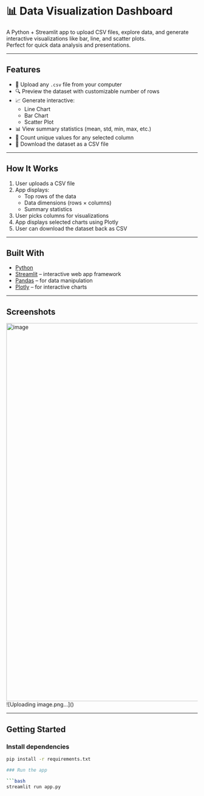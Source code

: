 # 📊 Data Visualization Dashboard

A Python + Streamlit app to upload CSV files, explore data, and generate interactive visualizations like bar, line, and scatter plots.  
Perfect for quick data analysis and presentations.

---

## Features

- 📂 Upload any `.csv` file from your computer  
- 🔍 Preview the dataset with customizable number of rows  
- 📈 Generate interactive:
  - Line Chart  
  - Bar Chart  
  - Scatter Plot  
- 📊 View summary statistics (mean, std, min, max, etc.)  
- 🧮 Count unique values for any selected column  
- 💾 Download the dataset as a CSV file

---

## How It Works

1. User uploads a CSV file  
2. App displays:
   - Top rows of the data
   - Data dimensions (rows × columns)
   - Summary statistics  
3. User picks columns for visualizations  
4. App displays selected charts using Plotly  
5. User can download the dataset back as CSV

---

## Built With

- [Python](https://www.python.org/)  
- [Streamlit](https://streamlit.io/) – interactive web app framework  
- [Pandas](https://pandas.pydata.org/) – for data manipulation  
- [Plotly](https://plotly.com/python/) – for interactive charts  

---

## Screenshots

<img width="1812" height="997" alt="image" src="https://github.com/user-attachments/assets/96a0d8a0-f2f9-4f69-9cf7-84b0019b163c" />
![Uploading image.png…]()


---

## Getting Started

### Install dependencies

```bash
pip install -r requirements.txt

### Run the app

```bash
streamlit run app.py

